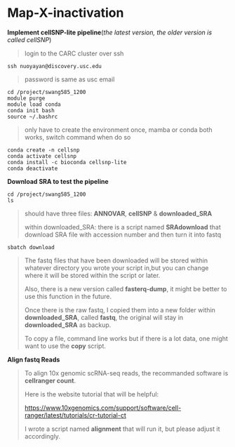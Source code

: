 # Map-X-inactivation

**Implement cellSNP-lite pipeline**(_the latest version, the older version is called cellSNP_)
>login to the CARC cluster over ssh
```
ssh nuoyayan@discovery.usc.edu
```
>password is same as usc email
```
cd /project/swang585_1200
module purge
module load conda
conda init bash
source ~/.bashrc
```
>only have to create the environment once, mamba or conda both works, switch command when do so
```
conda create -n cellsnp
conda activate cellsnp
conda install -c bioconda cellsnp-lite
conda deactivate
```
**Download SRA to test the pipeline**
```
cd /project/swang585_1200
ls
```
>should have three files: **ANNOVAR**, **cellSNP** & **downloaded_SRA**
>
>within downloaded_SRA: there is a script named **SRAdownload** that download SRA file with accession number and then turn it into fastq
```
sbatch download
```
>The fastq files that have been downloaded will be stored within whatever directory you wrote your script in,but you can change where it will be stored within the script or later.
>
>Also, there is a new version called **fasterq-dump**, it might be better to use this function in the future.
>
>Once there is the raw fastq, I copied them into a new folder within **downloaded_SRA**, called **fastq**, the original will stay in **downloaded_SRA** as backup.
>
>To copy a file, command line works but if there is a lot data, one might want to use the **copy** script.
>
**Align fastq Reads**
>To align 10x genomic scRNA-seq reads, the recommanded software is **cellranger count**.
>
>Here is the website tutorial that will be helpful:
>
>https://www.10xgenomics.com/support/software/cell-ranger/latest/tutorials/cr-tutorial-ct
>
>I wrote a script named **alignment** that will run it, but please adjust it accordingly.
